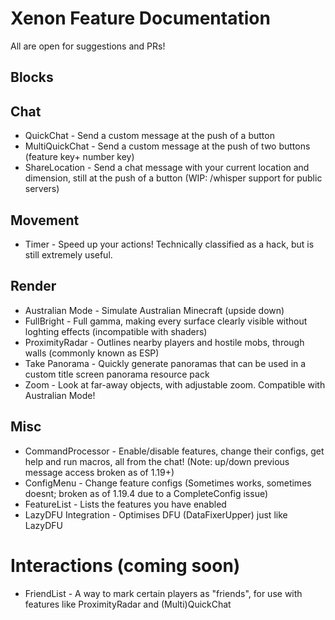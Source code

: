 # Xenon Feature Documentation

All are open for suggestions and PRs!

## Blocks

## Chat
- QuickChat - Send a custom message at the push of a button
- MultiQuickChat - Send a custom message at the push of two buttons (feature key+ number key)
- ShareLocation - Send a chat message with your current location and dimension, still at the push of a button (WIP: /whisper support for public servers)

## Movement
- Timer - Speed up your actions! Technically classified as a hack, but is still extremely useful.

## Render
- Australian Mode - Simulate Australian Minecraft (upside down)
- FullBright - Full gamma, making every surface clearly visible without loghting effects (incompatible with shaders)
- ProximityRadar - Outlines nearby players and hostile mobs, through walls (commonly known as ESP)
- Take Panorama - Quickly generate panoramas that can be used in a custom title screen panorama resource pack
- Zoom - Look at far-away objects, with adjustable zoom. Compatible with Australian Mode!

## Misc
- CommandProcessor - Enable/disable features, change their configs, get help and run macros, all from the chat! (Note: up/down previous message access broken as of 1.19+)
- ConfigMenu - Change feature configs (Sometimes works, sometimes doesnt; broken as of 1.19.4 due to a CompleteConfig issue)
- FeatureList - Lists the features you have enabled
- LazyDFU Integration - Optimises DFU (DataFixerUpper) just like LazyDFU

# Interactions (coming soon)
- FriendList - A way to mark certain players as "friends", for use with features like ProximityRadar and (Multi)QuickChat
